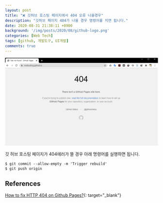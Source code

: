 ```yaml
---
layout: post
title: "❌ 깃허브 호스팅 페이지에서 404 오류 나올경우"
description: "깃허브 페이지 404가 나올 경우 명령어를 치면 됩니다."
date: 2020-08-31 21:38:11 +0900
background: '/img/posts/2020/08/github-logo.png'
categories: [Web Tech]
tags: [github, 개발도구, UI개발]
comments: true
---
```


![github page 404 error](/img/posts/2020/08/github-page-404.PNG)

깃 허브 호스팅 페이지가 404에러가 뜰 경우 아래 명령어를 실행하면 됩니다.
```
$ git commit --allow-empty -m 'Trigger rebuild'
$ git push origin
```
## References
[How to fix HTTP 404 on Github Pages?](https://stackoverflow.com/questions/11577147/how-to-fix-http-404-on-github-pages/45907768#45907768){: target="_blank"}
